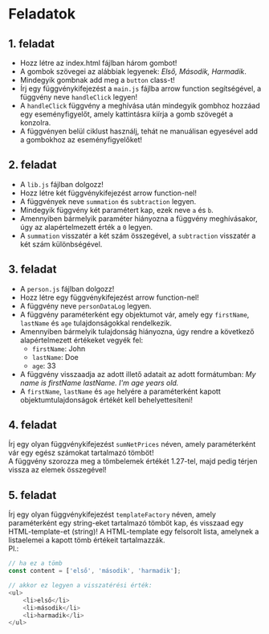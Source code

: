 # Feladatok

## 1. feladat

- Hozz létre az index.html fájlban három gombot! 
- A gombok szövegei az alábbiak legyenek: *Első, Második, Harmadik*. 
- Mindegyik gombnak add meg a `button` class-t!
- Írj egy függvénykifejezést a `main.js` fájlba arrow function segítségével, a függvény neve `handleClick` legyen! 
- A `handleClick` függvény a meghívása után mindegyik gombhoz hozzáad egy eseményfigyelőt, amely kattintásra kiírja a gomb szövegét a konzolra. 
- A függvényen belül ciklust használj, tehát ne manuálisan egyesével add a gombokhoz az eseményfigyelőket!

## 2. feladat

- A `lib.js` fájlban dolgozz!
- Hozz létre két függvénykifejezést arrow function-nel!
- A függvények neve `summation` és `subtraction` legyen.
- Mindegyik függvény két paramétert kap, ezek neve `a` és `b`.
- Amennyiben bármelyik paraméter hiányozna a függvény meghívásakor, úgy az alapértelmezett érték a `0` legyen.
- A `summation` visszatér a két szám összegével, a `subtraction` visszatér a két szám különbségével.

## 3. feladat

- A `person.js` fájlban dolgozz!
- Hozz létre egy függvénykifejezést arrow function-nel! 
- A függvény neve `personDataLog` legyen. 
- A függvény paraméterként egy objektumot vár, amely egy `firstName`, `lastName` és `age` tulajdonságokkal rendelkezik.
- Amennyiben bármelyik tulajdonság hiányozna, úgy rendre a következő alapértelmezett értékeket vegyék fel:
  - `firstName`: John
  - `lastName`: Doe
  - `age`: 33
- A függvény visszaadja az adott illető adatait az adott formátumban: 
  *My name is firstName lastName. I'm age years old.*  
- A `firstName`, `lastName` és `age` helyére a paraméterként kapott objektumtulajdonságok értékét kell behelyettesíteni!


## 4. feladat
Írj egy olyan függvénykifejezést `sumNetPrices` néven, amely paraméterként vár egy egész számokat tartalmazó tömböt!   
A függvény szorozza meg a tömbelemek értékét 1.27-tel, majd pedig térjen vissza az elemek összegével!

## 5. feladat
Írj egy olyan függvénykifejezést `templateFactory` néven, amely paraméterként egy string-eket tartalmazó tömböt kap, és visszaad 
egy HTML-template-et (string)!
A HTML-template egy felsorolt lista, amelynek a listaelemei a kapott tömb értékeit tartalmazzák.  
Pl.:

```JavaScript
// ha ez a tömb
const content = ['első', 'második', 'harmadik'];

// akkor ez legyen a visszatérési érték:
<ul>
    <li>első</li>
    <li>második</li>
    <li>harmadik</li>
</ul>
```
